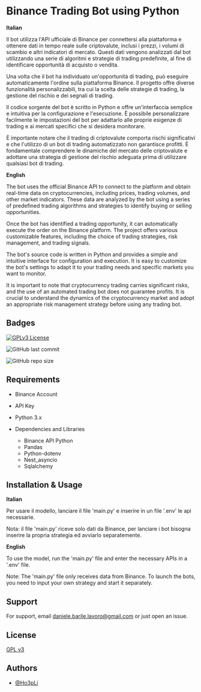 
# Binance Trading Bot using Python

**Italian**

Il bot utilizza l'API ufficiale di Binance per connettersi alla piattaforma e ottenere dati in tempo reale sulle criptovalute, inclusi i prezzi, i volumi di scambio e altri indicatori di mercato. Questi dati vengono analizzati dal bot utilizzando una serie di algoritmi e strategie di trading predefinite, al fine di identificare opportunità di acquisto o vendita.

Una volta che il bot ha individuato un'opportunità di trading, può eseguire automaticamente l'ordine sulla piattaforma Binance. Il progetto offre diverse funzionalità personalizzabili, tra cui la scelta delle strategie di trading, la gestione del rischio e dei segnali di trading.

Il codice sorgente del bot è scritto in Python e offre un'interfaccia semplice e intuitiva per la configurazione e l'esecuzione. È possibile personalizzare facilmente le impostazioni del bot per adattarlo alle proprie esigenze di trading e ai mercati specifici che si desidera monitorare.

È importante notare che il trading di criptovalute comporta rischi significativi e che l'utilizzo di un bot di trading automatizzato non garantisce profitti. È fondamentale comprendere le dinamiche del mercato delle criptovalute e adottare una strategia di gestione del rischio adeguata prima di utilizzare qualsiasi bot di trading.

**English**

The bot uses the official Binance API to connect to the platform and obtain real-time data on cryptocurrencies, including prices, trading volumes, and other market indicators. These data are analyzed by the bot using a series of predefined trading algorithms and strategies to identify buying or selling opportunities.

Once the bot has identified a trading opportunity, it can automatically execute the order on the Binance platform. The project offers various customizable features, including the choice of trading strategies, risk management, and trading signals.

The bot's source code is written in Python and provides a simple and intuitive interface for configuration and execution. It is easy to customize the bot's settings to adapt it to your trading needs and specific markets you want to monitor.

It is important to note that cryptocurrency trading carries significant risks, and the use of an automated trading bot does not guarantee profits. It is crucial to understand the dynamics of the cryptocurrency market and adopt an appropriate risk management strategy before using any trading bot.




## Badges


[![GPLv3 License](https://img.shields.io/badge/License-GPL%20v3-yellow.svg)](https://opensource.org/licenses/)

![GitHub last commit](https://img.shields.io/github/last-commit/Ho3pLi/BinanceTradingBot)

![GitHub repo size](https://img.shields.io/github/repo-size/Ho3pLi/BinanceTradingBot)
## Requirements

- Binance Account

- API Key

- Python 3.x

- Dependencies and Libraries

    - Binance API Python
    - Pandas
    - Python-dotenv
    - Nest_asyncio
    - Sqlalchemy
## Installation & Usage

**Italian**

Per usare il modello, lanciare il file 'main.py' e inserire in un file '.env' le api necessarie.

Nota: il file 'main.py' riceve solo dati da Binance, per lanciare i bot bisogna inserire la propria strategia ed avviarlo separatemente.

**English**

To use the model, run the 'main.py' file and enter the necessary APIs in a '.env' file.

Note: The 'main.py' file only receives data from Binance. To launch the bots, you need to input your own strategy and start it separately.
## Support

For support, email daniele.barile.lavoro@gmail.com or just open an issue.


## License

[GPL v3](https://choosealicense.com/licenses/gpl-3.0/)

## Authors

- [@Ho3pLi](https://www.github.com/Ho3pLi)
